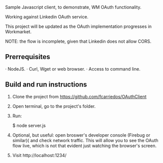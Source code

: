 Sample Javascript client, to demonstrate, WM OAuth functionality.

Working against Linkedin OAuth service.

This project will be updated as the OAuth implementation progresses in Workmarket.

NOTE: the flow is incomplete, given that Linkedin does not allow CORS.

Prerrequisites
--------------

· NodeJS.
· Curl, Wget or web browser.
· Access to command line.


Build and run instructions
--------------------------

1) Clone the project from https://github.com/fcarriedos/OAuthClient

2) Open terminal, go to the project's folder.

3) Run:
	
	$ node server.js

4) Optional, but useful: open broswer's developer console (Firebug or similar)(
   and check network traffic. This will allow you to see the OAuth flow live, which
   is not that evident just watching the browser's screen. 

5) Visit http://localhost:1234/


